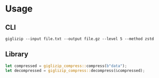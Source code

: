 # Usage

## CLI

```
giglizip --input file.txt --output file.gz --level 5 --method zstd
```

## Library

```rust
let compressed = giglizip_compress::compress(b"data");
let decompressed = giglizip_compress::decompress(&compressed);
```
